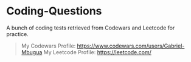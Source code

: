 # Coding-Questions

A bunch of coding tests retrieved from Codewars and Leetcode for practice.

> My Codewars Profile: https://www.codewars.com/users/Gabriel-Mbugua
> My Leetcode Profile: https://leetcode.com/
